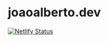# joaoalberto.dev

[![Netlify Status](https://api.netlify.com/api/v1/badges/f6ec47e1-0409-4430-8f53-5eea7a0d3b21/deploy-status)](https://app.netlify.com/projects/spontaneous-wisp-d1b65e/deploys)
